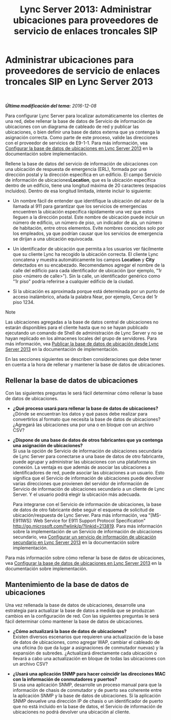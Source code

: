 ﻿---
title: 'Lync Server 2013: Administrar ubicaciones para proveedores de servicio de enlaces troncales SIP'
TOCTitle: Administrar ubicaciones para proveedores de servicio de enlaces troncales SIP
ms:assetid: d9b33b56-66c2-4dee-b056-faaf98925bf2
ms:mtpsurl: https://technet.microsoft.com/es-es/library/Gg398959(v=OCS.15)
ms:contentKeyID: 48276857
ms.date: 01/07/2017
mtps_version: v=OCS.15
ms.translationtype: HT
---

# Administrar ubicaciones para proveedores de servicio de enlaces troncales SIP en Lync Server 2013

 

_**Última modificación del tema:** 2016-12-08_

Para configurar Lync Server para localizar automáticamente los clientes de una red, debe rellenar la base de datos de Servicio de información de ubicaciones con un diagrama de cableado de red y publicar las ubicaciones, o bien definir una base de datos externa que ya contenga la asignación correcta. Como parte de este proceso, valide las direcciones con el proveedor de servicios de E9-1-1. Para más información, vea [Configurar la base de datos de ubicaciones en Lync Server 2013](lync-server-2013-configure-the-location-database.md) en la documentación sobre implementación.

Rellene la base de datos del servicio de información de ubicaciones con una ubicación de respuesta de emergencia (ERL), formada por una dirección postal y la dirección específica en un edificio. El campo Servicio de información de ubicaciones**Location**, que es la ubicación específica dentro de un edificio, tiene una longitud máxima de 20 caracteres (espacios incluidos). Dentro de esa longitud limitada, intente incluir lo siguiente:

  - Un nombre fácil de entender que identifique la ubicación del autor de la llamada al 911 para garantizar que los servicios de emergencias encuentren la ubicación específica rápidamente una vez que estos lleguen a la dirección postal. Este nombre de ubicación puede incluir un número de edificio, un número de piso, un indicador de ala, un número de habitación, entre otros elementos. Evite nombres conocidos solo por los empleados, ya que podrían causar que los servicios de emergencia se dirijan a una ubicación equivocada.

  - Un identificador de ubicación que permita a los usuarios ver fácilmente que su cliente Lync ha recogido la ubicación correcta. El cliente Lync concatena y muestra automáticamente los campos **Location** y **City** detectados en su encabezado. Recomendamos agregar el nombre de la calle del edificio para cada identificador de ubicación (por ejemplo, "1r piso \<número de calle\>"). Sin la calle, un identificador genérico como "1r piso" podría referirse a cualquier edificio de la ciudad.

  - Si la ubicación es aproximada porque está determinada por un punto de acceso inalámbrico, añada la palabra Near, por ejemplo, Cerca del 1r piso 1234.


> [!NOTE]
> Las ubicaciones agregadas a la base de datos central de ubicaciones no estarán disponibles para el cliente hasta que no se hayan publicado ejecutando un comando de Shell de administración de Lync Server y no se hayan replicado en los almacenes locales del grupo de servidores. Para más información, vea <A href="lync-server-2013-publish-the-location-database.md">Publicar la base de datos de ubicación desde Lync Server 2013</A> en la documentación de implementación.



En las secciones siguientes se describen consideraciones que debe tener en cuenta a la hora de rellenar y mantener la base de datos de ubicaciones.

## Rellenar la base de datos de ubicaciones

Con las siguientes preguntas le será fácil determinar cómo rellenar la base de datos de ubicaciones.

  - **¿Qué proceso usará para rellenar la base de datos de ubicaciones?**  
    ¿Dónde se encuentran los datos y qué pasos debe realizar para convertirlos al formato que necesita la base de datos de ubicaciones? ¿Agregará las ubicaciones una por una o en bloque con un archivo CSV?

<!-- end list -->

  - **¿Dispone de una base de datos de otros fabricantes que ya contenga una asignación de ubicaciones?**  
    Si usa la opción de Servicio de información de ubicaciones secundaria de Lync Server para conectarse a una base de datos de otro fabricante, puede agrupar y administrar las ubicaciones con una plataforma sin conexión. La ventaja es que además de asociar las ubicaciones a identificadores de red, puede asociar las ubicaciones a un usuario. Esto significa que el Servicio de información de ubicaciones puede devolver varias direcciones que provienen del servidor de información de Servicio de información de ubicaciones secundario a un cliente de Lync Server. Y el usuario podrá elegir la ubicación más adecuada.
    
    Para integrarse con el Servicio de información de ubicaciones, la base de datos de otro fabricante debe seguir el esquema de solicitud de ubicación/respuesta de Lync Server. Para más información, vea "\[MS-E911WS\]: Web Service for E911 Support Protocol Specification" <http://go.microsoft.com/fwlink/p/?linkid=213819>. Para más información sobre la implementación de un Servicio de información de ubicaciones secundario, vea [Configurar un servicio de información de ubicación secundario en Lync Server 2013](lync-server-2013-configure-a-secondary-location-information-service.md) en la documentación sobre implementación.

Para más información sobre cómo rellenar la base de datos de ubicaciones, vea [Configurar la base de datos de ubicaciones en Lync Server 2013](lync-server-2013-configure-the-location-database.md) en la documentación sobre implementación.

## Mantenimiento de la base de datos de ubicaciones

Una vez rellenada la base de datos de ubicaciones, desarrolle una estrategia para actualizar la base de datos a medida que se produzcan cambios en la configuración de red. Con las siguientes preguntas le será fácil determinar cómo mantener la base de datos de ubicaciones.

  - **¿Cómo actualizará la base de datos de ubicaciones?**  
    Existen diversos escenarios que requieren una actualización de la base de datos de ubicaciones, como agregar WAP, cambiar el cableado de una oficina (lo que da lugar a asignaciones de conmutador nuevas) y la expansión de subredes. ¿Actualizará directamente cada ubicación o llevará a cabo una actualización en bloque de todas las ubicaciones con un archivo CSV?

<!-- end list -->

  - **¿Usará una aplicación SNMP para hacer coincidir las direcciones MAC con la información de conmutadores y puertos?**  
    Si usa una aplicación SNMP, desarrolle un proceso manual para que la información de chasis de conmutador y de puerto sea coherente entre la aplicación SNMP y la base de datos de ubicaciones. Si la aplicación SNMP devuelve una dirección IP de chasis o un identificador de puerto que no está incluido en la base de datos, el Servicio de información de ubicaciones no podrá devolver una ubicación al cliente.

